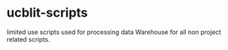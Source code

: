 # ucblit-scripts
limited use scripts used for processing data
Warehouse for all non project related scripts. 
